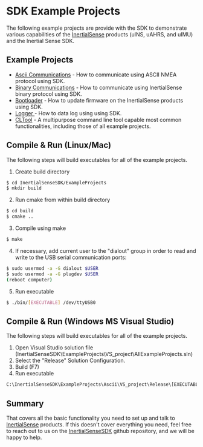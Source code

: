 # SDK Example Projects

The following example projects are provide with the SDK to demonstrate various capabilities of the <a href="https://inertialsense.com">InertialSense</a> products (uINS, uAHRS, and uIMU) and the Inertial Sense SDK.

## Example Projects

* [Ascii Communications](Ascii/README) - How to communicate using ASCII NMEA protocol using SDK.
* [Binary Communications](Communications/README) - How to communicate using InertialSense binary protocol using SDK. 
* [Bootloader](bootloader/README) - How to update firmware on the InertialSense products using SDK.
* [Logger ](Logger/README) - How to data log using using SDK.
* [CLTool](..CLTool/README) - A multipurpose command line tool capable most common functionalities, including those of all example projects.

## Compile & Run (Linux/Mac)

The following steps will build executables for all of the example projects.

1. Create build directory
``` bash
$ cd InertialSenseSDK/ExampleProjects
$ mkdir build
```
2. Run cmake from within build directory
``` bash
$ cd build
$ cmake ..
```
3. Compile using make
 ``` bash
 $ make
 ```
4. If necessary, add current user to the "dialout" group in order to read and write to the USB serial communication ports:
```bash
$ sudo usermod -a -G dialout $USER
$ sudo usermod -a -G plugdev $USER
(reboot computer)
```
5. Run executable
``` bash
$ ./bin/[EXECUTABLE] /dev/ttyUSB0
```
## Compile & Run (Windows MS Visual Studio)

The following steps will build executables for all of the example projects.

1. Open Visual Studio solution file (InertialSenseSDK\ExampleProjects\VS_project\AllExampleProjects.sln)
2. Select the "Release" Solution Configuration.
3. Build (F7)
4. Run executable
``` bash
C:\InertialSenseSDK\ExampleProjects\Ascii\VS_project\Release\[EXECUTABLE.EXE] COM3
```

## Summary

That covers all the basic functionality you need to set up and talk to <a href="https://inertialsense.com">InertialSense</a> products.  If this doesn't cover everything you need, feel free to reach out to us on the <a href="https://github.com/inertialsense/InertialSenseSDK">InertialSenseSDK</a> github repository, and we will be happy to help.
